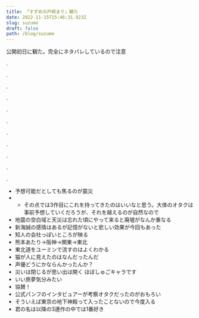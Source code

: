 ```yaml
---
title: 「すずめの戸締まり」観た
date: 2022-11-15T15:46:31.923Z
slug: suzume
draft: false
path: /blog/suzume
---
```

公開初日に観た。完全にネタバレしているので注意

.

.

.

.

.

.

.

.

.

.

.

* 予想可能だとしても焦るのが震災
* * その点では3作目にこれを持ってきたのはいいなと思う。大体のオタクは事前予想していくだろうが、それを越えるのが自然なので
* 地震の空白域と天災は忘れた頃にやって来ると廃墟がなんか重なる
* 新海誠の感情はあるが記憶がないと悲しい効果が今回もあった
* 知人の会社っぽいところが映る
* 熊本あたり→阪神→関東→東北
* 東北道をユーミンで流すのはよくわかる
* 猫が人に見えたのはなんだったんだ
* 声優どうにかならんかったんか？
* 災いは閉じるが思い出は開く ほぼしゅごキャラです
* いい旅夢気分みたい
* 協賛！
* 公式パンフのインタビュアーが考察オタクだったのがおもろい
* そういえば東京の地下神殿って入ったことないので今度入る
* 君の名は以降の3連作の中では1番好き